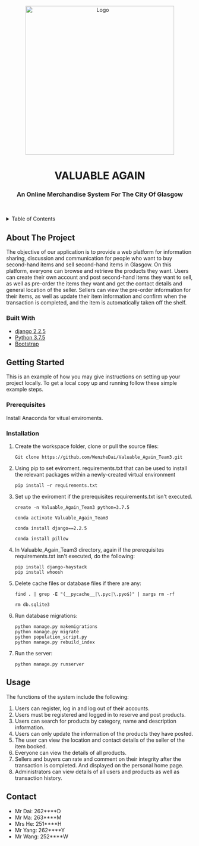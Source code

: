 


<!-- PROJECT LOGO -->
<br />
<div align="center">
  <a href="https://github.com/github_username/repo_name">
    <img src="https://upload.wikimedia.org/wikipedia/commons/4/46/Glasgow_Coat_of_Arms.png" alt="Logo" width="400" height="400">
  </a>

<h1 align="center">VALUABLE AGAIN</h1><h3 align="center"></h3><h3 align="center">An Online Merchandise System For The City Of Glasgow</h3>

  <p align="center">
    <br />
  </p>
</div>



<!-- TABLE OF CONTENTS -->
<details>
  <summary>Table of Contents</summary>
  <ol>
    <li>
      <a href="#about-the-project">About The Project</a>
      <ul>
        <li><a href="#built-with">Built With</a></li>
      </ul>
    </li>
    <li>
      <a href="#getting-started">Getting Started</a>
      <ul>
        <li><a href="#prerequisites">Prerequisites</a></li>
        <li><a href="#installation">Installation</a></li>
      </ul>
    </li>
    <li><a href="#usage">Usage</a></li>
    <li><a href="#roadmap">Roadmap</a></li>
    <li><a href="#contributing">Contributing</a></li>
    <li><a href="#license">License</a></li>
    <li><a href="#contact">Contact</a></li>
    <li><a href="#acknowledgments">Acknowledgments</a></li>
  </ol>
</details>



<!-- ABOUT THE PROJECT -->
## About The Project


The objective of our application is to provide a web platform for information sharing, discussion and communication for people who want to buy second-hand items and sell second-hand items in Glasgow.
On this platform, everyone can browse and retrieve the products they want.
Users can create their own account and post second-hand items they want to sell, as well as pre-order the items they want and get the contact details and general location of the seller.
Sellers can view the pre-order information for their items, as well as update their item information and confirm when the transaction is completed, and the item is automatically taken off the shelf.


### Built With

* [django 2.2.5](https://www.djangoproject.com)
* [Python 3.7.5](https://www.python.org)
* [Bootstrap](https://getbootstrap.com)



<!-- GETTING STARTED -->
## Getting Started

This is an example of how you may give instructions on setting up your project locally.
To get a local copy up and running follow these simple example steps.

### Prerequisites

Install Anaconda for vitual enviroments. 


### Installation

1. Create the workspace folder, clone or pull the source files:
   ```
   Git clone https://github.com/WenzheDai/Valuable_Again_Team3.git
   ```
2. Using pip to set eviroment. requirements.txt that can be used to install the relevant packages within a newly-created virtual environment
   ```
   pip install –r requirements.txt
   ```
3. Set up the eviroment if the prerequisites requirements.txt isn't executed.
   ```conda 
   create -n Valuable_Again_Team3 python=3.7.5
   ```
   ```
   conda activate Valuable_Again_Team3
   ```
   ```
   conda install django==2.2.5
   ```
   ```
   conda install pillow
   ```

3. In Valuable_Again_Team3 directory, again if the prerequisites requirements.txt isn't executed, do the following:
   ```
   pip install django-haystack
   pip install whoosh
   ```
4. Delete cache files or database files if there are any:
   ```
   find . | grep -E "(__pycache__|\.pyc|\.pyo$)" | xargs rm -rf
   ```
   ```
   rm db.sqlite3
   ```
5. Run database migrations:
   ```
   python manage.py makemigrations
   python manage.py migrate
   python population_script.py
   python manage.py rebuild_index
   ```
6. Run the server:
   ```
   python manage.py runserver
   ```

<!-- USAGE EXAMPLES -->
## Usage

The functions of the system include the following:
1. Users can register, log in and log out of their accounts.
2. Users must be registered and logged in to reserve and post products.
3. Users can search for products by category, name and description information.
4. Users can only update the information of the products they have posted.
5. The user can view the location and contact details of the seller of the item booked.
6. Everyone can view the details of all products.
7. Sellers and buyers can rate and comment on their integrity after the transaction is completed. And displayed on the personal home page.
8. Administrators can view details of all users and products as well as transaction history. 

## Contact

- Mr Dai: 262****D
- Mr Ma: 263****M
- Mrs He: 251****H 
- Mr Yang: 262****Y
- Mr Wang: 252****W
